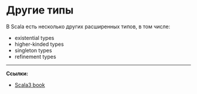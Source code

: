 # Другие типы

В Scala есть несколько других расширенных типов, в том числе: 
- existential types
- higher-kinded types
- singleton types
- refinement types


---

**Ссылки:**

- [Scala3 book](https://docs.scala-lang.org/scala3/book/types-others.html)

